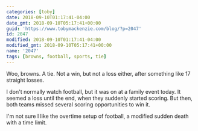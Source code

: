 ```yaml
---
categories: [toby]
date: 2018-09-10T01:17:41-04:00
date_gmt: 2018-09-10T05:17:41+00:00
guid: 'https://www.tobymackenzie.com/blog/?p=2047'
id: 2047
modified: 2018-09-10T01:17:41-04:00
modified_gmt: 2018-09-10T05:17:41+00:00
name: '2047'
tags: [browns, football, sports, tie]
---
```


Woo, browns.  A tie.<!--more-->  Not a win, but not a loss either, after something like 17 straight losses.

I don't normally watch football, but it was on at a family event today.  It seemed a loss until the end, when they suddenly started scoring.  But then, both teams missed several scoring opportunities to win it.

I'm not sure I like the overtime setup of football, a modified sudden death with a time limit.
